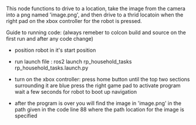 This node functions to drive to a location, take the image from the camera into a png named 'image.png', 
and then drive to a thrid locatoin when the right pad on the xbox controller for the robot is pressed.

Guide to running code: (always remeber to colcon build and source on the first run and after any code change)

- position robot in it's start position

- run launch file : ros2 launch rp_household_tasks rp_household_tasks.launch.py 

- turn on the xbox controller:
    press home button until the top two sections surrounding it are blue
    press the right game pad to activate program
    wait a few seconds for robot to boot up navigation

- after the program is over you will find the image in 'image.png' in the path 
  given in the code line 88 where the path location for the image is specified

